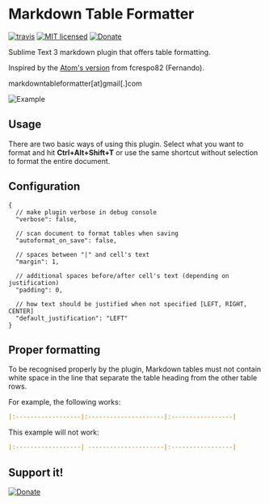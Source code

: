 # Markdown Table Formatter

[![travis][img-travis]](https://travis-ci.org/bitwiser73/MarkdownTableFormatter) [![MIT licensed][img-mit]](./LICENSE) [![Donate][img-paypal]][donate-paypal]

Sublime Text 3 markdown plugin that offers table formatting.

Inspired by the [Atom's version](https://atom.io/packages/markdown-table-formatter) from fcrespo82 (Fernando).

markdowntableformatter[at]gmail[.]com

![Example](mtf_show_off_small.gif)

## Usage

There are two basic ways of using this plugin. Select what you want to format and hit **Ctrl+Alt+Shift+T** or use the same shortcut without selection to format the entire document.  

## Configuration

```
{
  // make plugin verbose in debug console
  "verbose": false,

  // scan document to format tables when saving
  "autoformat_on_save": false,

  // spaces between "|" and cell's text
  "margin": 1,

  // additional spaces before/after cell's text (depending on justification)
  "padding": 0,

  // how text should be justified when not specified [LEFT, RIGHT, CENTER]
  "default_justification": "LEFT"
}
```

## Proper formatting

To be recognised properly by the plugin, Markdown tables must not contain white space in the line that separate the table heading from the other table rows.

For example, the following works:

```md
|:------------------|:---------------------|:-----------------|
```

This example will not work:

```md
|:------------------| ---------------------|:-----------------|
```

## Support it!

[![Donate][img-paypal]][donate-paypal]

[donate-paypal]: https://www.paypal.com/cgi-bin/webscr?cmd=_s-xclick&hosted_button_id=WAQUTBM9K8246
[img-travis]: https://travis-ci.org/bitwiser73/MarkdownTableFormatter.svg?branch=master
[img-mit]: https://img.shields.io/badge/license-MIT-blue.svg
[img-paypal]: https://img.shields.io/badge/Donate-PayPal-blue.svg
